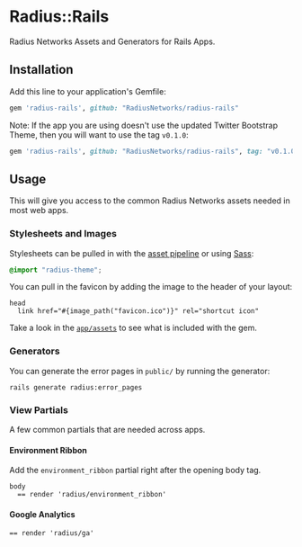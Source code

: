 # Radius::Rails

Radius Networks Assets and Generators for Rails Apps.

## Installation

Add this line to your application's Gemfile:

```ruby
gem 'radius-rails', github: "RadiusNetworks/radius-rails"

```

Note: If the app you are using doesn't use the updated Twitter Bootstrap Theme, then you will want to use the tag `v0.1.0`:

```ruby
gem 'radius-rails', github: "RadiusNetworks/radius-rails", tag: "v0.1.0"
```

## Usage

This will give you access to the common Radius Networks assets needed in most web apps.

### Stylesheets and Images

Stylesheets can be pulled in with the [asset pipeline](http://guides.rubyonrails.org/asset_pipeline.html) or using [Sass](http://sass-lang.com/):

```scss
@import "radius-theme";
```

You can pull in the favicon by adding the image to the header of your layout:

```slim
head
  link href="#{image_path("favicon.ico")}" rel="shortcut icon"
```

Take a look in the [`app/assets`](app/assets) to see what is included with the gem.

### Generators

You can generate the error pages in `public/` by running the generator:

```
rails generate radius:error_pages
```

### View Partials

A few common partials that are needed across apps.

#### Environment Ribbon

Add the `environment_ribbon` partial right after the opening body tag.

```slim
body
  == render 'radius/environment_ribbon'
```

#### Google Analytics

```slim
== render 'radius/ga'
```

